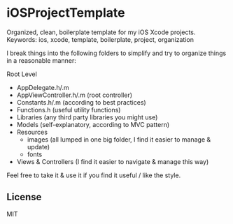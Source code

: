iOSProjectTemplate
==================

Organized, clean, boilerplate template for my iOS Xcode projects.
Keywords: ios, xcode, template, boilerplate, project, organization

I break things into the following folders to simplify and try to organize things
in a reasonable manner:

Root Level
 * AppDelegate.h/.m
 * AppViewController.h/.m (root controller)
 * Constants.h/.m (according to best practices)
 * Functions.h (useful utility functions)
 * Libraries (any third party libraries you might use)
 * Models (self-explanatory, according to MVC pattern)
 * Resources
   * images (all lumped in one big folder, I find it easier to manage & update)
   * fonts
 * Views & Controllers (I find it easier to navigate & manage this way)

Feel free to take it & use it if you find it useful / like the style.

License
-------
MIT

